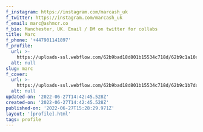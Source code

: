 ```yaml
---
f_instagram: https://instagram.com/marcash_uk
f_twitter: https://instagram.com/marcash_uk
f_email: marc@ashmcr.co
f_bio: Manchester, UK. Email / DM on twitter for collabs
title: Marc
f_phone: '+447901141897'
f_profile:
  url: >-
    https://uploads-ssl.webflow.com/62b9bad18d801b15534c718d/62b9c1a10cb3a1b4ce74cb47_2837108202177485121.jpg
  alt: null
slug: marc
f_cover:
  url: >-
    https://uploads-ssl.webflow.com/62b9bad18d801b15534c718d/62b9c1b7da63d6636a55b023_3%20-%20Skewed%20right.png
  alt: null
updated-on: '2022-06-27T14:42:45.528Z'
created-on: '2022-06-27T14:42:45.528Z'
published-on: '2022-06-27T15:28:29.971Z'
layout: '[profile].html'
tags: profile
---
```




